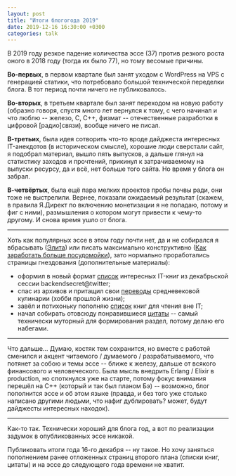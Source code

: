 ```yaml
---
layout: post
title: "Итоги блогогода 2019"
date: 2019-12-16 16:30:00 +0300
categories: talk
---
```


В 2019 году резкое падение количества эссе (37) против резкого роста оного в 2018 году (тогда их было 77), но тому весомые причины.

**Во-первых**, в первом квартале был занят уходом с WordPress на VPS с генерацией статики, что потребовало большой технической переделки блога. В тот период почти ничего не публиковалось.

**Во-вторых**, в третьем квартале был занят переходом на новую работу (образно говоря, спустя много лет вернулся к тому, с чего начинал и что люблю -- железо, C, C++, физмат -- отечественные разработки в цифровой [радио]связи), вообще ничего не писал.

**В-третьих**, была идея сотворить что-то вроде дайджеста интересных IT-анекдотов (в историческом смысле), хорошие люди сверстали сайт, я подобрал материал, вышло пять выпусков, а дальше глянул на статистику заходов и прочтений, прикинул к затрачиваемому на выпуски ресурсу, да и всё, нет больше того сайта. Но время у блога он забрал.

**В-четвёртых**, была ещё пара мелких проектов пробы почвы ради, они тоже не выстрелили. Вернее, показали ожидаемый результат (скажем, в правила Я.Директ по включению монетизации я не попадаю, потому и фиг с ними), размышления о котором могут привести к чему-то другому. И снова время ушло от блога.

---

Хоть как популярных эссе в этом году почти нет, да и не собирался я вбрасывать ([Элита](/2018/08/16/elita/)) или писать максимально конструктивно ([Как заработать больше посудомойки](/2018/08/01/kak-zarabotat-bolshe/)), зато нормально проработались страницы гнездования (дополнительные материалы):
* оформил в новый формат [список](/nicetoread/) интересных IT-книг из декабрьской сессии backendsecret@twitter;
* спас из архивов и притащил свои [переводы](/oldcookery/) средневековой кулинарии (хобби прошлой жизни);
* завёл и потихоньку пополняю [список](/yet-another-books/) книг для чтения вне IT;
* начал собирать отовсюду понравившиеся [цитаты](/randomleafs/randomleafs/) -- самый технически муторный для формирования раздел, потому делаю его набегами.

---

Что дальше... Думаю, костяк тем сохранится, но вместе с работой сменился и акцент читаемого / думаемого / разрабатываемого, что потянет за собою и темы эссе -- ближе к железу, дальше от всякого финансового и человеческого. Была мысль внедрить Erlang / Elixir в production, но споткнулся уже на старте, потому фокус внимания перешёл на C++ (который и так был планом Бэ) -- возможно, блог пополнится эссе и об этом языке (правда, и без того уже столько написано другими людьми, что нафиг дублировать? может, будут дайджесты интересных находок).

---

Как-то так. Технически хороший для блога год, а вот по реализации задумок в опубликованных эссе никакой.

Публиковать итоги года 16-го декабря -- ну такое. Но хочу заняться пополнением ранее отложенных страниц второго плана (списки книг, цитаты) и на эссе до следующего года времени не хватит.
